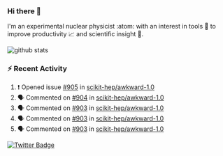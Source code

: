 ### Hi there 👋 

I'm an experimental nuclear physicist :atom: with an interest in tools :wrench: to improve productivity :chart_with_upwards_trend: and scientific insight :telescope:.

![github stats](https://github-readme-stats.vercel.app/api?username=agoose77&show_icons=true&hide_rank=true&hide_title=true&bg_color=30,e76445,904e95&text_color=efe3ec&icon_color=efe3ec)
<!--
**agoose77/agoose77** is a ✨ _special_ ✨ repository because its `README.md` (this file) appears on your GitHub profile.

Here are some ideas to get you started:

- 🔭 I’m currently working on ...
- 🌱 I’m currently learning ...
- 👯 I’m looking to collaborate on ...
- 🤔 I’m looking for help with ...
- 💬 Ask me about ...
- 📫 How to reach me: ...
- 😄 Pronouns: ...
- ⚡ Fun fact: ...
-->

### :zap: Recent Activity
<!--START_SECTION:activity-->
1. ❗️ Opened issue [#905](https://github.com/scikit-hep/awkward-1.0/issues/905) in [scikit-hep/awkward-1.0](https://github.com/scikit-hep/awkward-1.0)
2. 🗣 Commented on [#904](https://github.com/scikit-hep/awkward-1.0/issues/904) in [scikit-hep/awkward-1.0](https://github.com/scikit-hep/awkward-1.0)
3. 🗣 Commented on [#903](https://github.com/scikit-hep/awkward-1.0/issues/903) in [scikit-hep/awkward-1.0](https://github.com/scikit-hep/awkward-1.0)
4. 🗣 Commented on [#903](https://github.com/scikit-hep/awkward-1.0/issues/903) in [scikit-hep/awkward-1.0](https://github.com/scikit-hep/awkward-1.0)
5. 🗣 Commented on [#903](https://github.com/scikit-hep/awkward-1.0/issues/903) in [scikit-hep/awkward-1.0](https://github.com/scikit-hep/awkward-1.0)
<!--END_SECTION:activity-->


[![Twitter Badge](https://img.shields.io/twitter/follow/agoose77?style=flat-square&logo=Twitter&logoColor=white&color=cornflowerblue)](https://twitter.com/agoose77)
